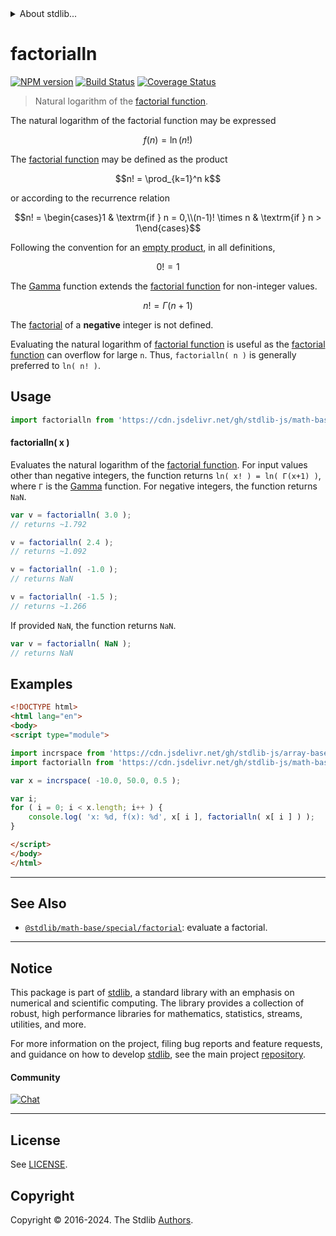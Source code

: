 <!--

@license Apache-2.0

Copyright (c) 2018 The Stdlib Authors.

Licensed under the Apache License, Version 2.0 (the "License");
you may not use this file except in compliance with the License.
You may obtain a copy of the License at

   http://www.apache.org/licenses/LICENSE-2.0

Unless required by applicable law or agreed to in writing, software
distributed under the License is distributed on an "AS IS" BASIS,
WITHOUT WARRANTIES OR CONDITIONS OF ANY KIND, either express or implied.
See the License for the specific language governing permissions and
limitations under the License.

-->


<details>
  <summary>
    About stdlib...
  </summary>
  <p>We believe in a future in which the web is a preferred environment for numerical computation. To help realize this future, we've built stdlib. stdlib is a standard library, with an emphasis on numerical and scientific computation, written in JavaScript (and C) for execution in browsers and in Node.js.</p>
  <p>The library is fully decomposable, being architected in such a way that you can swap out and mix and match APIs and functionality to cater to your exact preferences and use cases.</p>
  <p>When you use stdlib, you can be absolutely certain that you are using the most thorough, rigorous, well-written, studied, documented, tested, measured, and high-quality code out there.</p>
  <p>To join us in bringing numerical computing to the web, get started by checking us out on <a href="https://github.com/stdlib-js/stdlib">GitHub</a>, and please consider <a href="https://opencollective.com/stdlib">financially supporting stdlib</a>. We greatly appreciate your continued support!</p>
</details>

# factorialln

[![NPM version][npm-image]][npm-url] [![Build Status][test-image]][test-url] [![Coverage Status][coverage-image]][coverage-url] <!-- [![dependencies][dependencies-image]][dependencies-url] -->

> Natural logarithm of the [factorial function][factorial-function].

<section class="intro">

The natural logarithm of the factorial function may be expressed

<!-- <equation class="equation" label="eq:factorialln_function" align="center" raw="f(n)=\ln (n!)" alt="Equation of the natural logarithm of the factorial."> -->

```math
f(n)=\ln (n!)
```

<!-- <div class="equation" align="center" data-raw-text="f(n)=\ln (n!)" data-equation="eq:factorialln_function">
    <img src="https://cdn.jsdelivr.net/gh/stdlib-js/stdlib@bb29798906e119fcb2af99e94b60407a270c9b32/lib/node_modules/@stdlib/math/base/special/factorialln/docs/img/equation_factorialln_function.svg" alt="Equation of the natural logarithm of the factorial.">
    <br>
</div> -->

<!-- </equation> -->

The [factorial function][factorial-function] may be defined as the product

<!-- <equation class="equation" label="eq:factorial_function" align="center" raw="n! = \prod_{k=1}^n k" alt="Factorial function definition"> -->

```math
n! = \prod_{k=1}^n k
```

<!-- <div class="equation" align="center" data-raw-text="n! = \prod_{k=1}^n k" data-equation="eq:factorial_function">
    <img src="https://cdn.jsdelivr.net/gh/stdlib-js/stdlib@bb29798906e119fcb2af99e94b60407a270c9b32/lib/node_modules/@stdlib/math/base/special/factorialln/docs/img/equation_factorial_function.svg" alt="Factorial function definition">
    <br>
</div> -->

<!-- </equation> -->

or according to the recurrence relation

<!-- <equation class="equation" label="eq:factorial_recurrence_relation" align="center" raw="n! = \begin{cases}1 & \textrm{if } n = 0,\\(n-1)! \times n & \textrm{if } n > 1\end{cases}" alt="Factorial function recurrence relation"> -->

```math
n! = \begin{cases}1 & \textrm{if } n = 0,\\(n-1)! \times n & \textrm{if } n > 1\end{cases}
```

<!-- <div class="equation" align="center" data-raw-text="n! = \begin{cases}1 &amp; \textrm{if } n = 0,\\(n-1)! \times n &amp; \textrm{if } n &gt; 1\end{cases}" data-equation="eq:factorial_recurrence_relation">
    <img src="https://cdn.jsdelivr.net/gh/stdlib-js/stdlib@bb29798906e119fcb2af99e94b60407a270c9b32/lib/node_modules/@stdlib/math/base/special/factorialln/docs/img/equation_factorial_recurrence_relation.svg" alt="Factorial function recurrence relation">
    <br>
</div> -->

<!-- </equation> -->

Following the convention for an [empty product][empty-product], in all definitions,

<!-- <equation class="equation" label="eq:zero_factorial" align="center" raw="0! = 1" alt="Zero factorial"> -->

```math
0! = 1
```

<!-- <div class="equation" align="center" data-raw-text="0! = 1" data-equation="eq:zero_factorial">
    <img src="https://cdn.jsdelivr.net/gh/stdlib-js/stdlib@bb29798906e119fcb2af99e94b60407a270c9b32/lib/node_modules/@stdlib/math/base/special/factorialln/docs/img/equation_zero_factorial.svg" alt="Zero factorial">
    <br>
</div> -->

<!-- </equation> -->

The [Gamma][gamma-function] function extends the [factorial function][factorial-function] for non-integer values.

<!-- <equation class="equation" label="eq:factorial_function_and_gamma" align="center" raw="n! = \Gamma(n+1)" alt="Factorial function extension via the Gamma function"> -->

```math
n! = \Gamma(n+1)
```

<!-- <div class="equation" align="center" data-raw-text="n! = \Gamma(n+1)" data-equation="eq:factorial_function_and_gamma">
    <img src="https://cdn.jsdelivr.net/gh/stdlib-js/stdlib@bb29798906e119fcb2af99e94b60407a270c9b32/lib/node_modules/@stdlib/math/base/special/factorialln/docs/img/equation_factorial_function_and_gamma.svg" alt="Factorial function extension via the Gamma function">
    <br>
</div> -->

<!-- </equation> -->

The [factorial][factorial-function] of a **negative** integer is not defined.

Evaluating the natural logarithm of [factorial function][factorial-function] is useful as the [factorial function][factorial-function] can overflow for large `n`. Thus, `factorialln( n )` is generally preferred to `ln( n! )`.

</section>

<!-- /.intro -->



<section class="usage">

## Usage

```javascript
import factorialln from 'https://cdn.jsdelivr.net/gh/stdlib-js/math-base-special-factorialln@esm/index.mjs';
```

#### factorialln( x )

Evaluates the natural logarithm of the [factorial function][factorial-function]. For input values other than negative integers, the function returns `ln( x! ) = ln( Γ(x+1) )`, where `Γ` is the [Gamma][gamma-function] function. For negative integers, the function returns `NaN`.

```javascript
var v = factorialln( 3.0 );
// returns ~1.792

v = factorialln( 2.4 );
// returns ~1.092

v = factorialln( -1.0 );
// returns NaN

v = factorialln( -1.5 );
// returns ~1.266
```

If provided `NaN`, the function returns `NaN`.

```javascript
var v = factorialln( NaN );
// returns NaN
```

</section>

<!-- /.usage -->

<section class="examples">

## Examples

<!-- eslint no-undef: "error" -->

```html
<!DOCTYPE html>
<html lang="en">
<body>
<script type="module">

import incrspace from 'https://cdn.jsdelivr.net/gh/stdlib-js/array-base-incrspace@esm/index.mjs';
import factorialln from 'https://cdn.jsdelivr.net/gh/stdlib-js/math-base-special-factorialln@esm/index.mjs';

var x = incrspace( -10.0, 50.0, 0.5 );

var i;
for ( i = 0; i < x.length; i++ ) {
    console.log( 'x: %d, f(x): %d', x[ i ], factorialln( x[ i ] ) );
}

</script>
</body>
</html>
```

</section>

<!-- /.examples -->

<!-- Section for related `stdlib` packages. Do not manually edit this section, as it is automatically populated. -->

<section class="related">

* * *

## See Also

-   <span class="package-name">[`@stdlib/math-base/special/factorial`][@stdlib/math/base/special/factorial]</span><span class="delimiter">: </span><span class="description">evaluate a factorial.</span>

</section>

<!-- /.related -->

<!-- Section for all links. Make sure to keep an empty line after the `section` element and another before the `/section` close. -->


<section class="main-repo" >

* * *

## Notice

This package is part of [stdlib][stdlib], a standard library with an emphasis on numerical and scientific computing. The library provides a collection of robust, high performance libraries for mathematics, statistics, streams, utilities, and more.

For more information on the project, filing bug reports and feature requests, and guidance on how to develop [stdlib][stdlib], see the main project [repository][stdlib].

#### Community

[![Chat][chat-image]][chat-url]

---

## License

See [LICENSE][stdlib-license].


## Copyright

Copyright &copy; 2016-2024. The Stdlib [Authors][stdlib-authors].

</section>

<!-- /.stdlib -->

<!-- Section for all links. Make sure to keep an empty line after the `section` element and another before the `/section` close. -->

<section class="links">

[npm-image]: http://img.shields.io/npm/v/@stdlib/math-base-special-factorialln.svg
[npm-url]: https://npmjs.org/package/@stdlib/math-base-special-factorialln

[test-image]: https://github.com/stdlib-js/math-base-special-factorialln/actions/workflows/test.yml/badge.svg?branch=v0.2.2
[test-url]: https://github.com/stdlib-js/math-base-special-factorialln/actions/workflows/test.yml?query=branch:v0.2.2

[coverage-image]: https://img.shields.io/codecov/c/github/stdlib-js/math-base-special-factorialln/main.svg
[coverage-url]: https://codecov.io/github/stdlib-js/math-base-special-factorialln?branch=main

<!--

[dependencies-image]: https://img.shields.io/david/stdlib-js/math-base-special-factorialln.svg
[dependencies-url]: https://david-dm.org/stdlib-js/math-base-special-factorialln/main

-->

[chat-image]: https://img.shields.io/gitter/room/stdlib-js/stdlib.svg
[chat-url]: https://app.gitter.im/#/room/#stdlib-js_stdlib:gitter.im

[stdlib]: https://github.com/stdlib-js/stdlib

[stdlib-authors]: https://github.com/stdlib-js/stdlib/graphs/contributors

[umd]: https://github.com/umdjs/umd
[es-module]: https://developer.mozilla.org/en-US/docs/Web/JavaScript/Guide/Modules

[deno-url]: https://github.com/stdlib-js/math-base-special-factorialln/tree/deno
[deno-readme]: https://github.com/stdlib-js/math-base-special-factorialln/blob/deno/README.md
[umd-url]: https://github.com/stdlib-js/math-base-special-factorialln/tree/umd
[umd-readme]: https://github.com/stdlib-js/math-base-special-factorialln/blob/umd/README.md
[esm-url]: https://github.com/stdlib-js/math-base-special-factorialln/tree/esm
[esm-readme]: https://github.com/stdlib-js/math-base-special-factorialln/blob/esm/README.md
[branches-url]: https://github.com/stdlib-js/math-base-special-factorialln/blob/main/branches.md

[stdlib-license]: https://raw.githubusercontent.com/stdlib-js/math-base-special-factorialln/main/LICENSE

[gamma-function]: https://en.wikipedia.org/wiki/Gamma_Function

[factorial-function]: https://en.wikipedia.org/wiki/Factorial

[empty-product]: https://en.wikipedia.org/wiki/Empty_product

<!-- <related-links> -->

[@stdlib/math/base/special/factorial]: https://github.com/stdlib-js/math-base-special-factorial/tree/esm

<!-- </related-links> -->

</section>

<!-- /.links -->

